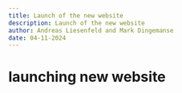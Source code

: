 ```yaml
--- 
title: Launch of the new website
description: Launch of the new website
author: Andreas Liesenfeld and Mark Dingemanse
date: 04-11-2024
---
```

# launching new website
